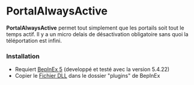 # PortalAlwaysActive

**PortalAlwaysActive** permet tout simplement que les portails soit tout le temps actif.
Il y a un micro delais de désactivation obligatoire sans quoi la téléportation est infini.

### Installation

- Requiert [BepInEx 5](https://docs.bepinex.dev/articles/user_guide/installation/index.html) (developpé et testé avec la version 5.4.22)
- Copier le [Fichier DLL](https://github.com/Shepardeon/LycansMod-OptionsLimitsBegone/releases/) dans le dossier "plugins" de BepInEx

